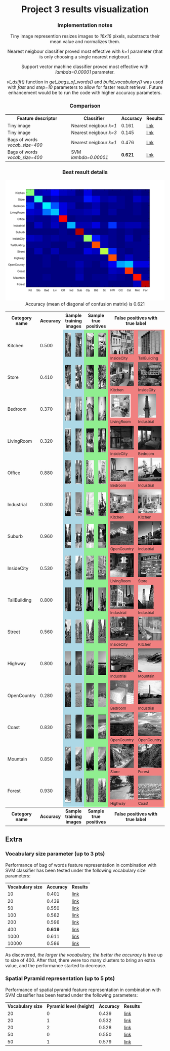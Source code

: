 <center>
<h1>Project 3 results visualization</h1>

<h3>Implementation notes</h3>
Tiny image represention resizes images to <i>16x16</i> pixels, substracts their mean value and normalizes them.

Nearest neigbour classifier proved most effective with <i>k=1</i> parameter (that is only choosing a single nearest neigbour).

Support vector machine classifier proved most effective with <i>lambda=0.00001</i> parameter.

<i>vl_dsift()</i> function in <i>get_bags_of_words()</i> and <i>build_vocabulary()</i> was used with <i>fast</i> and <i>step=10</i> parameters to allow for faster result retrieval. Future enhancement would be to run the code with higher accuracy parameters.

<h3>Comparison</h3>

<table border=0 cellpadding=4 cellspacing=1>
<tr>
<th>Feature descriptor</th>
<th>Classifier</th>
<th>Accuracy</th>
<th>Results</th>
</tr>
<tr>
<td>Tiny image</td>
<td>Nearest neigbour <i>k=1</i></td>
<td>0.161</td>
<td><a href="../results_tiny_nn/index.md">link</a></td>
</tr>
<tr>
<td>Tiny image</td>
<td>Nearest neigbour <i>k=3</i></td>
<td>0.145</td>
<td><a href="../results_tiny_nn_k3/index.md">link</a></td>
</tr>
<tr>
<td>Bags of words <i>vocab_size=400</i></td>
<td>Nearest neigbour <i>k=1</i></td>
<td>0.476</td>
<td><a href="../results_bag_nn/index.md">link</a></td>
</tr>
<tr>
<td>Bags of words <i>vocab_size=400</i></td>
<td>SVM <i>lambda=0.00001</i></td>
<td><b>0.621</b></td>
<td><a href="../results_bag_svm_vocab400/index.md">link</a></td>
</tr>
</table>

<h3>Best result details</h3>

<img src="confusion_matrix.png">

<br>
Accuracy (mean of diagonal of confusion matrix) is 0.621
<p>

<table border=0 cellpadding=4 cellspacing=1>
<tr>
<th>Category name</th>
<th>Accuracy</th>
<th colspan=2>Sample training images</th>
<th colspan=2>Sample true positives</th>
<th colspan=2>False positives with true label</th>
<th colspan=2>False negatives with wrong predicted label</th>
</tr>
<tr>
<td>Kitchen</td>
<td>0.500</td>
<td bgcolor=LightBlue><img src="thumbnails/Kitchen_image_0014.jpg" width=100 height=75></td>
<td bgcolor=LightBlue><img src="thumbnails/Kitchen_image_0139.jpg" width=100 height=75></td>
<td bgcolor=LightGreen><img src="thumbnails/Kitchen_image_0053.jpg" width=89 height=75></td>
<td bgcolor=LightGreen><img src="thumbnails/Kitchen_image_0091.jpg" width=94 height=75></td>
<td bgcolor=LightCoral><img src="thumbnails/InsideCity_image_0071.jpg" width=75 height=75><br><small>InsideCity</small></td>
<td bgcolor=LightCoral><img src="thumbnails/TallBuilding_image_0024.jpg" width=75 height=75><br><small>TallBuilding</small></td>
<td bgcolor=#FFBB55><img src="thumbnails/Kitchen_image_0012.jpg" width=100 height=75><br><small>Office</small></td>
<td bgcolor=#FFBB55><img src="thumbnails/Kitchen_image_0150.jpg" width=100 height=75><br><small>Bedroom</small></td>
</tr>
<tr>
<td>Store</td>
<td>0.410</td>
<td bgcolor=LightBlue><img src="thumbnails/Store_image_0232.jpg" width=113 height=75></td>
<td bgcolor=LightBlue><img src="thumbnails/Store_image_0172.jpg" width=100 height=75></td>
<td bgcolor=LightGreen><img src="thumbnails/Store_image_0046.jpg" width=57 height=75></td>
<td bgcolor=LightGreen><img src="thumbnails/Store_image_0122.jpg" width=74 height=75></td>
<td bgcolor=LightCoral><img src="thumbnails/Kitchen_image_0171.jpg" width=100 height=75><br><small>Kitchen</small></td>
<td bgcolor=LightCoral><img src="thumbnails/InsideCity_image_0063.jpg" width=75 height=75><br><small>InsideCity</small></td>
<td bgcolor=#FFBB55><img src="thumbnails/Store_image_0074.jpg" width=54 height=75><br><small>InsideCity</small></td>
<td bgcolor=#FFBB55><img src="thumbnails/Store_image_0026.jpg" width=103 height=75><br><small>Office</small></td>
</tr>
<tr>
<td>Bedroom</td>
<td>0.370</td>
<td bgcolor=LightBlue><img src="thumbnails/Bedroom_image_0194.jpg" width=114 height=75></td>
<td bgcolor=LightBlue><img src="thumbnails/Bedroom_image_0127.jpg" width=115 height=75></td>
<td bgcolor=LightGreen><img src="thumbnails/Bedroom_image_0090.jpg" width=108 height=75></td>
<td bgcolor=LightGreen><img src="thumbnails/Bedroom_image_0035.jpg" width=115 height=75></td>
<td bgcolor=LightCoral><img src="thumbnails/LivingRoom_image_0094.jpg" width=64 height=75><br><small>LivingRoom</small></td>
<td bgcolor=LightCoral><img src="thumbnails/Industrial_image_0046.jpg" width=57 height=75><br><small>Industrial</small></td>
<td bgcolor=#FFBB55><img src="thumbnails/Bedroom_image_0053.jpg" width=110 height=75><br><small>Kitchen</small></td>
<td bgcolor=#FFBB55><img src="thumbnails/Bedroom_image_0040.jpg" width=113 height=75><br><small>LivingRoom</small></td>
</tr>
<tr>
<td>LivingRoom</td>
<td>0.320</td>
<td bgcolor=LightBlue><img src="thumbnails/LivingRoom_image_0157.jpg" width=98 height=75></td>
<td bgcolor=LightBlue><img src="thumbnails/LivingRoom_image_0137.jpg" width=111 height=75></td>
<td bgcolor=LightGreen><img src="thumbnails/LivingRoom_image_0126.jpg" width=57 height=75></td>
<td bgcolor=LightGreen><img src="thumbnails/LivingRoom_image_0023.jpg" width=100 height=75></td>
<td bgcolor=LightCoral><img src="thumbnails/InsideCity_image_0110.jpg" width=75 height=75><br><small>InsideCity</small></td>
<td bgcolor=LightCoral><img src="thumbnails/Bedroom_image_0168.jpg" width=113 height=75><br><small>Bedroom</small></td>
<td bgcolor=#FFBB55><img src="thumbnails/LivingRoom_image_0074.jpg" width=100 height=75><br><small>Office</small></td>
<td bgcolor=#FFBB55><img src="thumbnails/LivingRoom_image_0046.jpg" width=100 height=75><br><small>TallBuilding</small></td>
</tr>
<tr>
<td>Office</td>
<td>0.880</td>
<td bgcolor=LightBlue><img src="thumbnails/Office_image_0104.jpg" width=102 height=75></td>
<td bgcolor=LightBlue><img src="thumbnails/Office_image_0031.jpg" width=96 height=75></td>
<td bgcolor=LightGreen><img src="thumbnails/Office_image_0048.jpg" width=118 height=75></td>
<td bgcolor=LightGreen><img src="thumbnails/Office_image_0055.jpg" width=108 height=75></td>
<td bgcolor=LightCoral><img src="thumbnails/Bedroom_image_0148.jpg" width=102 height=75><br><small>Bedroom</small></td>
<td bgcolor=LightCoral><img src="thumbnails/Industrial_image_0040.jpg" width=135 height=75><br><small>Industrial</small></td>
<td bgcolor=#FFBB55><img src="thumbnails/Office_image_0138.jpg" width=96 height=75><br><small>Bedroom</small></td>
<td bgcolor=#FFBB55><img src="thumbnails/Office_image_0120.jpg" width=116 height=75><br><small>Kitchen</small></td>
</tr>
<tr>
<td>Industrial</td>
<td>0.300</td>
<td bgcolor=LightBlue><img src="thumbnails/Industrial_image_0136.jpg" width=100 height=75></td>
<td bgcolor=LightBlue><img src="thumbnails/Industrial_image_0287.jpg" width=101 height=75></td>
<td bgcolor=LightGreen><img src="thumbnails/Industrial_image_0016.jpg" width=100 height=75></td>
<td bgcolor=LightGreen><img src="thumbnails/Industrial_image_0127.jpg" width=96 height=75></td>
<td bgcolor=LightCoral><img src="thumbnails/Kitchen_image_0180.jpg" width=100 height=75><br><small>Kitchen</small></td>
<td bgcolor=LightCoral><img src="thumbnails/Kitchen_image_0177.jpg" width=100 height=75><br><small>Kitchen</small></td>
<td bgcolor=#FFBB55><img src="thumbnails/Industrial_image_0046.jpg" width=57 height=75><br><small>Bedroom</small></td>
<td bgcolor=#FFBB55><img src="thumbnails/Industrial_image_0074.jpg" width=100 height=75><br><small>TallBuilding</small></td>
</tr>
<tr>
<td>Suburb</td>
<td>0.960</td>
<td bgcolor=LightBlue><img src="thumbnails/Suburb_image_0135.jpg" width=113 height=75></td>
<td bgcolor=LightBlue><img src="thumbnails/Suburb_image_0029.jpg" width=113 height=75></td>
<td bgcolor=LightGreen><img src="thumbnails/Suburb_image_0166.jpg" width=113 height=75></td>
<td bgcolor=LightGreen><img src="thumbnails/Suburb_image_0003.jpg" width=113 height=75></td>
<td bgcolor=LightCoral><img src="thumbnails/OpenCountry_image_0125.jpg" width=75 height=75><br><small>OpenCountry</small></td>
<td bgcolor=LightCoral><img src="thumbnails/Industrial_image_0115.jpg" width=94 height=75><br><small>Industrial</small></td>
<td bgcolor=#FFBB55><img src="thumbnails/Suburb_image_0013.jpg" width=113 height=75><br><small>InsideCity</small></td>
<td bgcolor=#FFBB55><img src="thumbnails/Suburb_image_0020.jpg" width=113 height=75><br><small>Office</small></td>
</tr>
<tr>
<td>InsideCity</td>
<td>0.530</td>
<td bgcolor=LightBlue><img src="thumbnails/InsideCity_image_0236.jpg" width=75 height=75></td>
<td bgcolor=LightBlue><img src="thumbnails/InsideCity_image_0180.jpg" width=75 height=75></td>
<td bgcolor=LightGreen><img src="thumbnails/InsideCity_image_0132.jpg" width=75 height=75></td>
<td bgcolor=LightGreen><img src="thumbnails/InsideCity_image_0053.jpg" width=75 height=75></td>
<td bgcolor=LightCoral><img src="thumbnails/LivingRoom_image_0032.jpg" width=100 height=75><br><small>LivingRoom</small></td>
<td bgcolor=LightCoral><img src="thumbnails/Store_image_0043.jpg" width=100 height=75><br><small>Store</small></td>
<td bgcolor=#FFBB55><img src="thumbnails/InsideCity_image_0128.jpg" width=75 height=75><br><small>Kitchen</small></td>
<td bgcolor=#FFBB55><img src="thumbnails/InsideCity_image_0013.jpg" width=75 height=75><br><small>TallBuilding</small></td>
</tr>
<tr>
<td>TallBuilding</td>
<td>0.800</td>
<td bgcolor=LightBlue><img src="thumbnails/TallBuilding_image_0014.jpg" width=75 height=75></td>
<td bgcolor=LightBlue><img src="thumbnails/TallBuilding_image_0074.jpg" width=75 height=75></td>
<td bgcolor=LightGreen><img src="thumbnails/TallBuilding_image_0025.jpg" width=75 height=75></td>
<td bgcolor=LightGreen><img src="thumbnails/TallBuilding_image_0032.jpg" width=75 height=75></td>
<td bgcolor=LightCoral><img src="thumbnails/Industrial_image_0140.jpg" width=100 height=75><br><small>Industrial</small></td>
<td bgcolor=LightCoral><img src="thumbnails/Industrial_image_0114.jpg" width=49 height=75><br><small>Industrial</small></td>
<td bgcolor=#FFBB55><img src="thumbnails/TallBuilding_image_0085.jpg" width=75 height=75><br><small>Coast</small></td>
<td bgcolor=#FFBB55><img src="thumbnails/TallBuilding_image_0024.jpg" width=75 height=75><br><small>Kitchen</small></td>
</tr>
<tr>
<td>Street</td>
<td>0.560</td>
<td bgcolor=LightBlue><img src="thumbnails/Street_image_0033.jpg" width=75 height=75></td>
<td bgcolor=LightBlue><img src="thumbnails/Street_image_0081.jpg" width=75 height=75></td>
<td bgcolor=LightGreen><img src="thumbnails/Street_image_0125.jpg" width=75 height=75></td>
<td bgcolor=LightGreen><img src="thumbnails/Street_image_0008.jpg" width=75 height=75></td>
<td bgcolor=LightCoral><img src="thumbnails/InsideCity_image_0137.jpg" width=75 height=75><br><small>InsideCity</small></td>
<td bgcolor=LightCoral><img src="thumbnails/Kitchen_image_0072.jpg" width=107 height=75><br><small>Kitchen</small></td>
<td bgcolor=#FFBB55><img src="thumbnails/Street_image_0062.jpg" width=75 height=75><br><small>TallBuilding</small></td>
<td bgcolor=#FFBB55><img src="thumbnails/Street_image_0049.jpg" width=75 height=75><br><small>Highway</small></td>
</tr>
<tr>
<td>Highway</td>
<td>0.800</td>
<td bgcolor=LightBlue><img src="thumbnails/Highway_image_0098.jpg" width=75 height=75></td>
<td bgcolor=LightBlue><img src="thumbnails/Highway_image_0019.jpg" width=75 height=75></td>
<td bgcolor=LightGreen><img src="thumbnails/Highway_image_0135.jpg" width=75 height=75></td>
<td bgcolor=LightGreen><img src="thumbnails/Highway_image_0144.jpg" width=75 height=75></td>
<td bgcolor=LightCoral><img src="thumbnails/Industrial_image_0148.jpg" width=100 height=75><br><small>Industrial</small></td>
<td bgcolor=LightCoral><img src="thumbnails/Mountain_image_0115.jpg" width=75 height=75><br><small>Mountain</small></td>
<td bgcolor=#FFBB55><img src="thumbnails/Highway_image_0006.jpg" width=75 height=75><br><small>Coast</small></td>
<td bgcolor=#FFBB55><img src="thumbnails/Highway_image_0035.jpg" width=75 height=75><br><small>Suburb</small></td>
</tr>
<tr>
<td>OpenCountry</td>
<td>0.280</td>
<td bgcolor=LightBlue><img src="thumbnails/OpenCountry_image_0207.jpg" width=75 height=75></td>
<td bgcolor=LightBlue><img src="thumbnails/OpenCountry_image_0070.jpg" width=75 height=75></td>
<td bgcolor=LightGreen><img src="thumbnails/OpenCountry_image_0108.jpg" width=75 height=75></td>
<td bgcolor=LightGreen><img src="thumbnails/OpenCountry_image_0077.jpg" width=75 height=75></td>
<td bgcolor=LightCoral><img src="thumbnails/Bedroom_image_0112.jpg" width=133 height=75><br><small>Bedroom</small></td>
<td bgcolor=LightCoral><img src="thumbnails/Industrial_image_0047.jpg" width=100 height=75><br><small>Industrial</small></td>
<td bgcolor=#FFBB55><img src="thumbnails/OpenCountry_image_0005.jpg" width=75 height=75><br><small>Forest</small></td>
<td bgcolor=#FFBB55><img src="thumbnails/OpenCountry_image_0079.jpg" width=75 height=75><br><small>Forest</small></td>
</tr>
<tr>
<td>Coast</td>
<td>0.830</td>
<td bgcolor=LightBlue><img src="thumbnails/Coast_image_0284.jpg" width=75 height=75></td>
<td bgcolor=LightBlue><img src="thumbnails/Coast_image_0032.jpg" width=75 height=75></td>
<td bgcolor=LightGreen><img src="thumbnails/Coast_image_0121.jpg" width=75 height=75></td>
<td bgcolor=LightGreen><img src="thumbnails/Coast_image_0040.jpg" width=75 height=75></td>
<td bgcolor=LightCoral><img src="thumbnails/OpenCountry_image_0006.jpg" width=75 height=75><br><small>OpenCountry</small></td>
<td bgcolor=LightCoral><img src="thumbnails/OpenCountry_image_0019.jpg" width=75 height=75><br><small>OpenCountry</small></td>
<td bgcolor=#FFBB55><img src="thumbnails/Coast_image_0070.jpg" width=75 height=75><br><small>Forest</small></td>
<td bgcolor=#FFBB55><img src="thumbnails/Coast_image_0036.jpg" width=75 height=75><br><small>Suburb</small></td>
</tr>
<tr>
<td>Mountain</td>
<td>0.850</td>
<td bgcolor=LightBlue><img src="thumbnails/Mountain_image_0232.jpg" width=75 height=75></td>
<td bgcolor=LightBlue><img src="thumbnails/Mountain_image_0057.jpg" width=75 height=75></td>
<td bgcolor=LightGreen><img src="thumbnails/Mountain_image_0006.jpg" width=75 height=75></td>
<td bgcolor=LightGreen><img src="thumbnails/Mountain_image_0034.jpg" width=75 height=75></td>
<td bgcolor=LightCoral><img src="thumbnails/Store_image_0030.jpg" width=100 height=75><br><small>Store</small></td>
<td bgcolor=LightCoral><img src="thumbnails/Forest_image_0124.jpg" width=75 height=75><br><small>Forest</small></td>
<td bgcolor=#FFBB55><img src="thumbnails/Mountain_image_0085.jpg" width=75 height=75><br><small>Highway</small></td>
<td bgcolor=#FFBB55><img src="thumbnails/Mountain_image_0009.jpg" width=75 height=75><br><small>Suburb</small></td>
</tr>
<tr>
<td>Forest</td>
<td>0.930</td>
<td bgcolor=LightBlue><img src="thumbnails/Forest_image_0172.jpg" width=75 height=75></td>
<td bgcolor=LightBlue><img src="thumbnails/Forest_image_0290.jpg" width=75 height=75></td>
<td bgcolor=LightGreen><img src="thumbnails/Forest_image_0053.jpg" width=75 height=75></td>
<td bgcolor=LightGreen><img src="thumbnails/Forest_image_0073.jpg" width=75 height=75></td>
<td bgcolor=LightCoral><img src="thumbnails/Highway_image_0032.jpg" width=75 height=75><br><small>Highway</small></td>
<td bgcolor=LightCoral><img src="thumbnails/Coast_image_0070.jpg" width=75 height=75><br><small>Coast</small></td>
<td bgcolor=#FFBB55><img src="thumbnails/Forest_image_0017.jpg" width=75 height=75><br><small>Mountain</small></td>
<td bgcolor=#FFBB55><img src="thumbnails/Forest_image_0036.jpg" width=75 height=75><br><small>Mountain</small></td>
</tr>
<tr>
<th>Category name</th>
<th>Accuracy</th>
<th colspan=2>Sample training images</th>
<th colspan=2>Sample true positives</th>
<th colspan=2>False positives with true label</th>
<th colspan=2>False negatives with wrong predicted label</th>
</tr>
</table>
</center>


<h2>Extra</h2>
<h3>Vocabulary size parameter (up to 3 pts)</h3>
Performance of bag of words feature representation in combination with SVM classifier has been tested under the following vocabulary size parameters:

<table border=0 cellpadding=4 cellspacing=1>
<tr>
<th>Vocabulary size</th>
<th>Accuracy</th>
<th>Results</th>
</tr>
<tr>
<td>10</td>
<td>0.401</td>
<td><a href="../results_vocab10/index.md">link</a></td>
</tr>
<tr>
<td>20</td>
<td>0.439</td>
<td><a href="../results_vocab20/index.md">link</a></td>
</tr>
<tr>
<td>50</td>
<td>0.550</td>
<td><a href="../results_vocab50/index.md">link</a></td>
</tr>
<tr>
<td>100</td>
<td>0.582</td>
<td><a href="../results_vocab100/index.md">link</a></td>
</tr>
<tr>
<td>200</td>
<td>0.596</td>
<td><a href="../results_vocab200/index.md">link</a></td>
</tr>
<tr>
<td>400</td>
<td><b>0.619</b></td>
<td><a href="../results_vocab400/index.md">link</a></td>
</tr>
<tr>
<td>1000</td>
<td>0.611</td>
<td><a href="../results_vocab1000/index.md">link</a></td>
</tr>
<tr>
<td>10000</td>
<td>0.586</td>
<td><a href="../results_vocab10000/index.md">link</a></td>
</tr>
</table>

As discovered, <i>the larger the vocabulary, the better the accuracy</i> is true up to size of 400. After that, there were too many clusters to bring an extra value, and the performance started to decrease.
<h3>Spatial Pyramid representation (up to 5 pts)</h3>
Performance of spatial pyramid feature representation in combination with SVM classifier has been tested under the following parameters:

<table border=0 cellpadding=4 cellspacing=1>
<tr>
<th>Vocabulary size</th>
<th>Pyramid level (height)</th>
<th>Accuracy</th>
<th>Results</th>
</tr>
<tr>
<td>20</td>
<td>0</td>
<td>0.439</td>
<td><a href="../results_vocab20/index.md">link</a></td>
</tr>
<tr>
<td>20</td>
<td>1</td>
<td>0.532</td>
<td><a href="../results_l1_vocab20/index.md">link</a></td>
</tr>
<tr>
<td>20</td>
<td>2</td>
<td>0.528</td>
<td><a href="../results_l2_vocab20/index.md">link</a></td>
</tr>
<tr>
<td>50</td>
<td>0</td>
<td>0.550</td>
<td><a href="../results_vocab50/index.md">link</a></td>
</tr>
<tr>
<td>50</td>
<td>1</td>
<td>0.579</td>
<td><a href="../results_l1_vocab50/index.md">link</a></td>
</tr>
</table>
